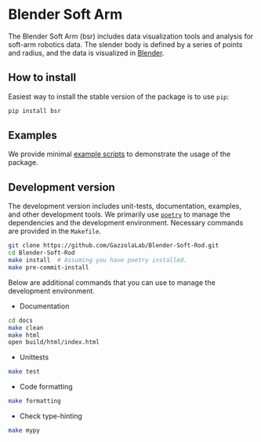 # Blender Soft Arm

The Blender Soft Arm (bsr) includes data visualization tools and analysis for soft-arm robotics data.
The slender body is defined by a series of points and radius, and the data is visualized in [Blender](https://www.blender.org/).

## How to install

Easiest way to install the stable version of the package is to use `pip`:

```sh
pip install bsr
```

## Examples

We provide minimal [example scripts](.examples) to demonstrate the usage of the package.

## Development version

The development version includes unit-tests, documentation, examples, and other development tools.
We primarily use [`poetry`](https://python-poetry.org/) to manage the dependencies and the development environment.
Necessary commands are provided in the `Makefile`.

```sh
git clone https://github.com/GazzolaLab/Blender-Soft-Rod.git
cd Blender-Soft-Rod
make install  # Assuming you have poetry installed.
make pre-commit-install
```

Below are additional commands that you can use to manage the development environment.

- Documentation

```sh
cd docs
make clean
make html
open build/html/index.html
```

- Unittests

```sh
make test
```

- Code formatting

```sh
make formatting
```

- Check type-hinting

```sh
make mypy
```
